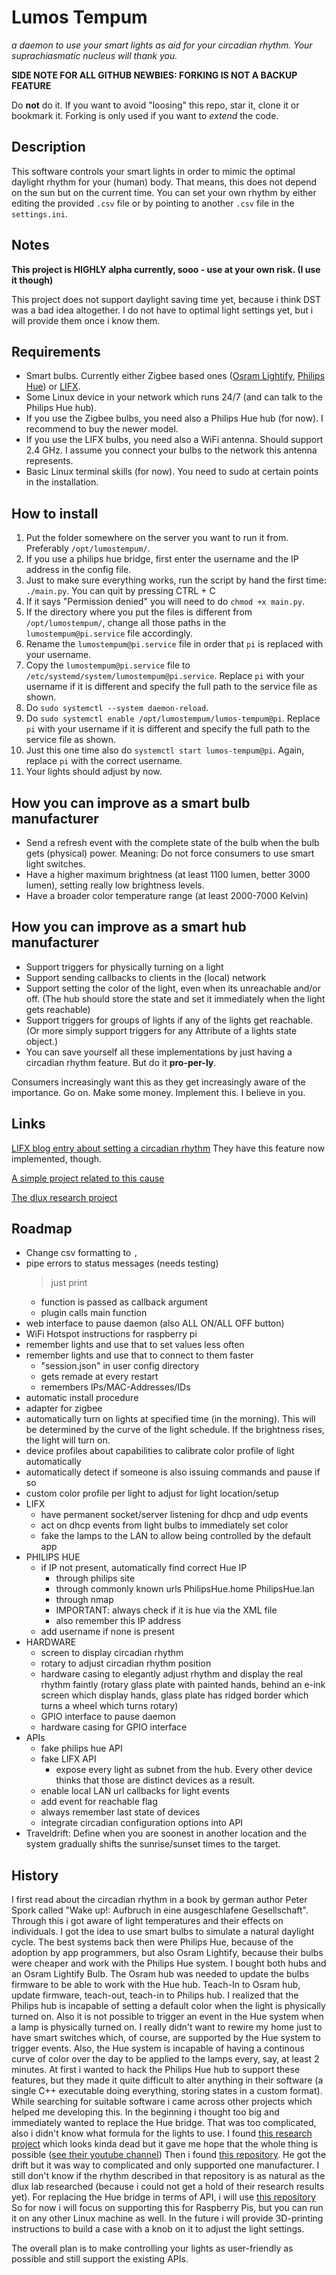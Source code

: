 # Lumos Tempum
_a daemon to use your smart lights as aid for your circadian rhythm. Your suprachiasmatic nucleus will thank you._

**SIDE NOTE FOR ALL GITHUB NEWBIES: FORKING IS NOT A BACKUP FEATURE**

Do **not** do it. If you want to avoid "loosing" this repo, star it, clone it or bookmark it.
Forking is only used if you want to *extend* the code.

## Description
This software controls your smart lights in order to mimic the optimal daylight rhythm for your (human) body.
That means, this does not depend on the sun but on the current time.
You can set your own rhythm by either editing the provided `.csv` file or by pointing to another `.csv` file in the `settings.ini`.

## Notes
**This project is HIGHLY alpha currently, sooo - use at your own risk. (I use it though)**

This project does not support daylight saving time yet, because i think DST was a bad idea altogether.
I do not have to optimal light settings yet, but i will provide them once i know them.

## Requirements
* Smart bulbs. Currently either Zigbee based ones ([Osram Lightify](https://www.osram.com/lightify), [Philips Hue](http://www2.meethue.com/en-us)) or [LIFX](https://lifx.com).
* Some Linux device in your network which runs 24/7 (and can talk to the Philips Hue hub).
* If you use the Zigbee bulbs, you need also a Philips Hue hub (for now). I recommend to buy the newer model.
* If you use the LIFX bulbs, you need also a WiFi antenna. Should support 2.4 GHz. I assume you connect your bulbs to the network this antenna represents.
* Basic Linux terminal skills (for now). You need to sudo at certain points in the installation.

## How to install
1. Put the folder somewhere on the server you want to run it from. Preferably `/opt/lumostempum/`.
2. If you use a philips hue bridge, first enter the username and the IP address in the config file.
3. Just to make sure everything works, run the script by hand the first time: `./main.py`. You can quit by pressing CTRL + C
4. If it says "Permission denied" you will need to do `chmod +x main.py`.
5. If the directory where you put the files is different from `/opt/lumostempum/`, change all those paths in the `lumostempum@pi.service` file accordingly.
6. Rename the `lumostempum@pi.service` file in order that `pi` is replaced with your username.
7. Copy the `lumostempum@pi.service` file to `/etc/systemd/system/lumostempum@pi.service`. Replace `pi` with your username if it is different and specify the full path to the service file as shown.
8. Do `sudo systemctl --system daemon-reload`.
9. Do `sudo systemctl enable /opt/lumostempum/lumos-tempum@pi`. Replace `pi` with your username if it is different and specify the full path to the service file as shown.
10. Just this one time also do `systemctl start lumos-tempum@pi`. Again, replace `pi` with the correct username.
11. Your lights should adjust by now.

## How you can improve as a smart bulb manufacturer
* Send a refresh event with the complete state of the bulb when the bulb gets (physical) power. Meaning: Do not force consumers to use smart light switches.
* Have a higher maximum brightness (at least 1100 lumen, better 3000 lumen), setting really low brightness levels.
* Have a broader color temperature range (at least 2000-7000 Kelvin)

## How you can improve as a smart hub manufacturer
* Support triggers for physically turning on a light
* Support sending callbacks to clients in the (local) network
* Support setting the color of the light, even when its unreachable and/or off. (The hub should store the state and set it immediately when the light gets reachable)
* Support triggers for groups of lights if any of the lights get reachable. (Or more simply support triggers for any Attribute of a lights state object.)
* You can save yourself all these implementations by just having a circadian rhythm feature. But do it **pro-per-ly**.

Consumers increasingly want this as they get increasingly aware of the importance. Go on. Make some money. Implement this. I believe in you.

## Links
[LIFX blog entry about setting a circadian rhythm](https://www.lifx.com/blogs/light-matters/19034143-the-lighter-side-of-circadian-rhythms) They have this feature now implemented, though.

[A simple project related to this cause](https://www.instructables.com/id/Hueberry/?ALLSTEPS)

[The dlux research project](http://dlux.cae.drexel.edu/)

## Roadmap
* Change csv formatting to `,`
* pipe errors to status messages (needs testing)
    > just print
    * function is passed as callback argument
    * plugin calls main function
* web interface to pause daemon (also ALL ON/ALL OFF button)
* WiFi Hotspot instructions for raspberry pi
* remember lights and use that to set values less often
* remember lights and use that to connect to them faster
    * "session.json" in user config directory
    * gets remade at every restart
    * remembers IPs/MAC-Addresses/IDs
* automatic install procedure
* adapter for zigbee
* automatically turn on lights at specified time (in the morning). This will be determined by the curve of the light schedule. If the brightness rises, the light will turn on.
* device profiles about capabilities to calibrate color profile of light automatically
* automatically detect if someone is also issuing commands and pause if so
* custom color profile per light to adjust for light location/setup
* LIFX
    * have permanent socket/server listening for dhcp and udp events
    * act on dhcp events from light bulbs to immediately set color
    * fake the lamps to the LAN to allow being controlled by the default app
* PHILIPS HUE
    * if IP not present, automatically find correct Hue IP
        * through philips site
        * through commonly known urls
            PhilipsHue.home
            PhilipsHue.lan
        * through nmap
        * IMPORTANT: always check if it is hue via the XML file
        * also remember this IP address
    * add username if none is present
* HARDWARE
    * screen to display circadian rhythm
    * rotary to adjust circadian rhythm position
    * hardware casing to elegantly adjust rhythm and display the real rhythm faintly (rotary glass plate with painted hands, behind an e-ink screen which display hands, glass plate has ridged border which turns a wheel which turns rotary)
    * GPIO interface to pause daemon
    * hardware casing for GPIO interface
* APIs
    * fake philips hue API
    * fake LIFX API
        * expose every light as subnet from the hub. Every other device thinks that those are distinct devices as a result.
    * enable local LAN url callbacks for light events
    * add event for reachable flag
    * always remember last state of devices
    * integrate circadian configuration options into API
* Traveldrift: Define when you are soonest in another location and the system gradually shifts the sunrise/sunset times to the target.

## History
I first read about the circadian rhythm in a book by german author Peter Spork called "Wake up!: Aufbruch in eine ausgeschlafene Gesellschaft".
Through this i got aware of light temperatures and their effects on individuals.
I got the idea to use smart bulbs to simulate a natural daylight cycle.
The best systems back then were Philips Hue, because of the adoption by app programmers, but also Osram Lightify, because their bulbs were cheaper and work with the Philips Hue system.
I bought both hubs and an Osram Lightify Bulb.
The Osram hub was needed to update the bulbs firmware to be able to work with the Hue hub.
Teach-In to Osram hub, update firmware, teach-out, teach-in to Philips hub.
I realized that the Philips hub is incapable of setting a default color when the light is physically turned on.
Also it is not possible to trigger an event in the Hue system when a lamp is physically turned on.
I really didn't want to rewire my home just to have smart switches which, of course, are supported by the Hue system to trigger events.
Also, the Hue system is incapable of having a continous curve of color over the day to be applied to the lamps every, say, at least 2 minutes.
At first i wanted to hack the Philips Hue hub to support these features, but they made it quite difficult to alter anything in their software (a single C++ executable doing everything, storing states in a custom format).
While searching for suitable software i came across other projects which helped me developing this.
In the beginning i thought too big and immediately wanted to replace the Hue bridge. That was too complicated, also i didn't know what formula for the lights to use.
I found [this research project](http://dlux.cae.drexel.edu/) which looks kinda dead but it gave me hope that the whole thing is possible ([see their youtube channel](https://www.youtube.com/channel/UCsOSV4Br6XvsntST2aNTAkA))
Then i found [this repository](https://github.com/ancillarymagnet/lifx_circ). He got the drift but it was way to complicated and only supported one manufacturer.
I still don't know if the rhythm described in that repository is as natural as the dlux lab researched (because i could not get a hold of their research results yet).
For replacing the Hue bridge in terms of API, i will use [this repository](https://github.com/jarvisinc/PhilipsHueRemoteAPI)
So for now i will focus on supporting this for Raspberry Pis, but you can run it on any other Linux machine as well.
In the future i will provide 3D-printing instructions to build a case with a knob on it to adjust the light settings.

The overall plan is to make controlling your lights as user-friendly as possible and still support the existing APIs.
